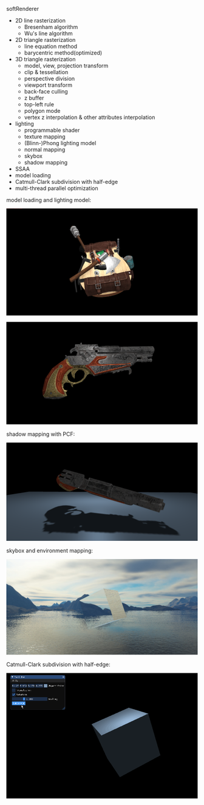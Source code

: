 softRenderer

* 2D line rasterization
  * Bresenham algorithm
  * Wu's line algorithm
* 2D triangle rasterization
  * line equation method
  * barycentric method(optimized)
* 3D triangle rasterization
  * model, view, projection transform
  * clip & tessellation
  * perspective division
  * viewport transform
  * back-face culling
  * z buffer
  * top-left rule
  * polygon mode
  * vertex z interpolation & other attributes interpolation
* lighting
  * programmable shader
  * texture mapping
  * (Blinn-)Phong lighting model
  * normal mapping
  * skybox
  * shadow mapping
* SSAA
* model loading
* Catmull-Clark subdivision with half-edge
* multi-thread parallel optimization

model loading and lighting model:

![model-backpack](./imgs/backpack.png)

![model-gun](./imgs/gun.png)

shadow mapping with PCF:

![shadow mapping](./imgs/shadow.png)

skybox and environment mapping:

![skybox and environment mapping](./imgs/skybox.png)

Catmull-Clark subdivision with half-edge:

![Catmull-Clark subdivision](./imgs/subdivision.gif)


